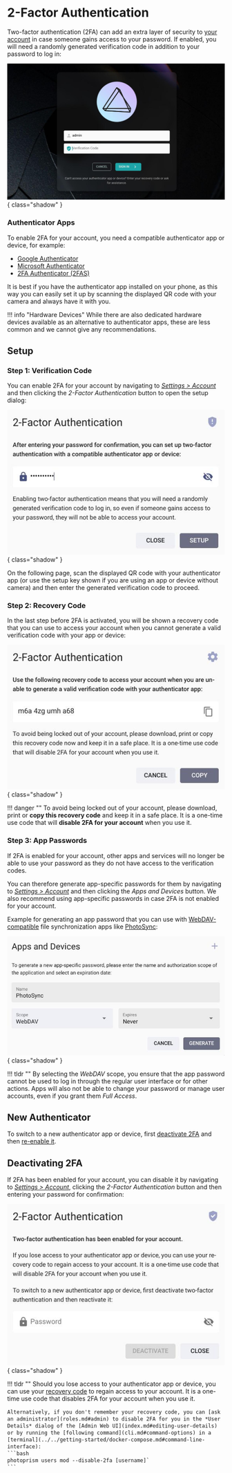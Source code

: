 # 2-Factor Authentication

Two-factor authentication (2FA) can add an extra layer of security to [your account](../settings/account.md) in case someone gains access to your password. If enabled, you will need a randomly generated verification code in addition to your password to log in:

![Screenshot](img/login-with-2fa.jpg){ class="shadow" }

### Authenticator Apps

To enable 2FA for your account, you need a compatible authenticator app or device, for example:

- [Google Authenticator](https://apps.apple.com/us/app/google-authenticator/id388497605)
- [Microsoft Authenticator](https://apps.apple.com/us/app/microsoft-authenticator/id983156458)
- [2FA Authenticator (2FAS)](https://apps.apple.com/us/app/2fa-authenticator-2fas/id1217793794)

It is best if you have the authenticator app installed on your phone, as this way you can easily set it up by scanning the displayed QR code with your camera and always have it with you.

!!! info "Hardware Devices"
    While there are also dedicated hardware devices available as an alternative to authenticator apps, these are less common and we cannot give any recommendations.

## Setup

### Step 1: Verification Code

You can enable 2FA for your account by navigating to [*Settings > Account*](../settings/account.md) and then clicking the *2-Factor Authentication* button to open the setup dialog:

![Screenshot](img/enable-2fa.jpg){ class="shadow" }

On the following page, scan the displayed QR code with your authenticator app (or use the setup key shown if you are using an app or device without camera) and then enter the generated verification code to proceed.

### Step 2: Recovery Code

In the last step before 2FA is activated, you will be shown a recovery code that you can use to access your account when you cannot generate a valid verification code with your app or device:

![Screenshot](img/recovery-code.jpg){ class="shadow" }

!!! danger ""
    To avoid being locked out of your account, please download, print or **copy this recovery code** and keep it in a safe place. It is a one-time use code that will **disable 2FA for your account** when you use it.

### Step 3: App Passwords

If 2FA is enabled for your account, other apps and services will no longer be able to use your password as they do not have access to the verification codes.

You can therefore generate app-specific passwords for them by navigating to [*Settings > Account*](../settings/account.md) and then clicking the *Apps and Devices* button. We also recommend using app-specific passwords in case 2FA is not enabled for your account.

Example for generating an app password that you can use with [WebDAV-compatible](../sync/webdav.md) file synchronization apps like [PhotoSync](../sync/mobile-devices.md):

![Screenshot](img/app-password.jpg){ class="shadow" }

!!! tldr ""
    By selecting the *WebDAV* scope, you ensure that the app password cannot be used to log in through the regular user interface or for other actions. Apps will also not be able to change your password or manage user accounts, even if you grant them *Full Access*.

## New Authenticator

To switch to a new authenticator app or device, first [deactivate 2FA](#deactivating-2fa) and then [re-enable it](#setup).

## Deactivating 2FA

If 2FA has been enabled for your account, you can disable it by navigating to [*Settings > Account*](../settings/account.md), clicking the *2-Factor Authentication* button and then entering your password for confirmation:

![Screenshot](img/disable-2fa.jpg){ class="shadow" }

!!! tldr ""
    Should you lose access to your authenticator app or device, you can use your [recovery code](#step-2-recovery-code) to regain access to your account. It is a one-time use code that disables 2FA for your account when you use it.

    Alternatively, if you don't remember your recovery code, you can [ask an administrator](roles.md#admin) to disable 2FA for you in the *User Details* dialog of the [Admin Web UI](index.md#editing-user-details) or by running the [following command](cli.md#command-options) in a [terminal](../../getting-started/docker-compose.md#command-line-interface):
    ```bash
    photoprism users mod --disable-2fa [username]`
    ```

